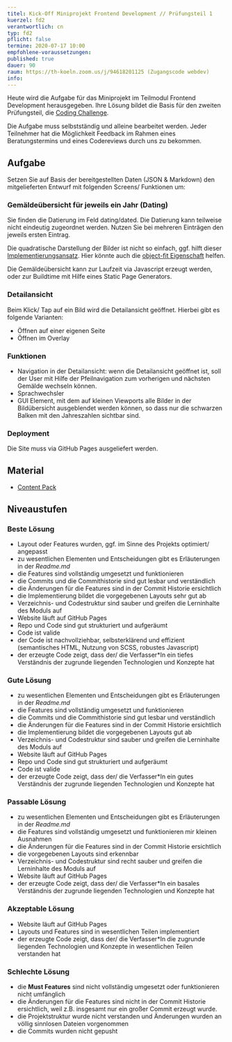 ```yaml
---
titel: Kick-Off Miniprojekt Frontend Development // Prüfungsteil 1
kuerzel: fd2
verantwortlich: cn
typ: fd2
pflicht: false
termine: 2020-07-17 10:00
empfohlene-voraussetzungen: 
published: true
dauer: 90
raum: https://th-koeln.zoom.us/j/94618201125 (Zugangscode webdev)
info: 
---
```


Heute wird die Aufgabe für das Miniprojekt im Teilmodul Frontend Development herausgegeben. Ihre Lösung bildet die Basis für den zweiten Prüfungsteil, die [Coding Challenge](/mi-bachelor-webdevelopment/lehrveranstaltungen/fd-pruefung-teil-2).

Die Aufgabe muss selbstständig und alleine bearbeitet werden. Jeder Teilnehmer hat die Möglichkeit Feedback im Rahmen eines Beratungstermins und eines Codereviews durch uns zu bekommen. 

## Aufgabe

Setzen Sie auf Basis der bereitgestellten Daten (JSON & Markdown) den mitgelieferten Entwurf mit folgenden Screens/ Funktionen um:

### Gemäldeübersicht für jeweils ein Jahr (Dating)

Sie finden die Datierung im Feld dating/dated. Die Datierung kann teilweise nicht eindeutig zugeordnet werden. Nutzen Sie bei mehreren Einträgen den jeweils ersten Eintrag.

Die quadratische Darstellung der Bilder ist nicht so einfach, ggf. hilft dieser [Implementierungsansatz](https://css-tricks.com/aspect-ratios-grid-items/). Hier könnte auch die [object-fit Eigenschaft](https://css-tricks.com/almanac/properties/o/object-fit/#:~:text=contain%20%3A%20increases%20or%20decreases%20the,the%20image%20in%20the%20process.) helfen.

Die Gemäldeübersicht kann zur Laufzeit via Javascript erzeugt werden, oder zur Buildtime mit Hilfe eines Static Page Generators.

### Detailansicht

Beim Klick/ Tap auf ein Bild wird die Detailansicht geöffnet. Hierbei gibt es folgende Varianten:
- Öffnen auf einer eigenen Seite
- Öffnen im Overlay

### Funktionen

- Navigation in der Detailansicht: wenn die Detailansicht geöffnet ist, soll der User mit Hilfe der Pfeilnavigation zum vorherigen und nächsten Gemälde wechseln können.
- Sprachwechsler
- GUI Element, mit dem auf kleinen Viewports alle Bilder in der Bildübersicht ausgeblendet werden können, so dass nur die schwarzen Balken mit den Jahreszahlen sichtbar sind.

### Deployment

Die Site muss via GitHub Pages ausgeliefert werden.

## Material
- [Content Pack](https://github.com/mi-classroom/content-pack-wd-miniprojekt-2020)

## Niveaustufen

### Beste Lösung
- Layout oder Features wurden, ggf. im Sinne des Projekts optimiert/ angepasst
- zu wesentlichen Elementen und Entscheidungen gibt es Erläuterungen in der *Readme.md*
- die Features sind vollständig umgesetzt und funktionieren
- die Commits und die Commithistorie sind gut lesbar und verständlich
- die Änderungen für die Features sind in der Commit Historie ersichtlich
- die Implementierung bildet die vorgegebenen Layouts sehr gut ab
- Verzeichnis- und Codestruktur sind sauber und greifen die Lerninhalte des Moduls auf 
- Website läuft auf GitHub Pages
- Repo und Code sind gut strukturiert und aufgeräumt
- Code ist valide
- der Code ist nachvollziehbar, selbsterklärend und effizient (semantisches HTML, Nutzung von SCSS, robustes Javascript)
- der erzeugte Code zeigt, dass der/ die Verfasser\*In ein tiefes Verständnis der zugrunde liegenden Technologien und Konzepte hat

### Gute Lösung
- zu wesentlichen Elementen und Entscheidungen gibt es Erläuterungen in der *Readme.md*
- die Features sind vollständig umgesetzt und funktionieren
- die Commits und die Commithistorie sind gut lesbar und verständlich
- die Änderungen für die Features sind in der Commit Historie ersichtlich
- die Implementierung bildet die vorgegebenen Layouts gut ab
- Verzeichnis- und Codestruktur sind sauber und greifen die Lerninhalte des Moduls auf 
- Website läuft auf GitHub Pages
- Repo und Code sind gut strukturiert und aufgeräumt
- Code ist valide
- der erzeugte Code zeigt, dass der/ die Verfasser\*In ein gutes Verständnis der zugrunde liegenden Technologien und Konzepte hat

### Passable Lösung
- zu wesentlichen Elementen und Entscheidungen gibt es Erläuterungen in der *Readme.md*
- die Features sind vollständig umgesetzt und funktionieren mir kleinen Ausnahmen
- die Änderungen für die Features sind in der Commit Historie ersichtlich
- die vorgegebenen Layouts sind erkennbar
- Verzeichnis- und Codestruktur sind recht sauber und greifen die Lerninhalte des Moduls auf 
- Website läuft auf GitHub Pages
- der erzeugte Code zeigt, dass der/ die Verfasser\*In ein basales Verständnis der zugrunde liegenden Technologien und Konzepte hat

### Akzeptable Lösung
- Website läuft auf GitHub Pages
- Layouts und Features sind in wesentlichen Teilen implementiert
- der erzeugte Code zeigt, dass der/ die Verfasser\*In die zugrunde liegenden Technologien und Konzepte in wesentlichen Teilen verstanden hat

### Schlechte Lösung
- die **Must Features** sind nicht vollständig umgesetzt oder funktionieren nicht umfänglich
- die Änderungen für die Features sind nicht in der Commit Historie ersichtlich, weil z.B. insgesamt nur ein großer Commit erzeugt wurde.
- die Projektstruktur wurde nicht verstanden und Änderungen wurden an völlig sinnlosen Dateien vorgenommen
- die Commits wurden nicht gepusht



